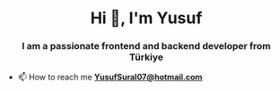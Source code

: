 <h1 align="center">Hi 👋, I'm Yusuf</h1>
<h3 align="center">I am a passionate frontend and backend developer from Türkiye</h3>

- 📫 How to reach me **YusufSural07@hotmail.com**


